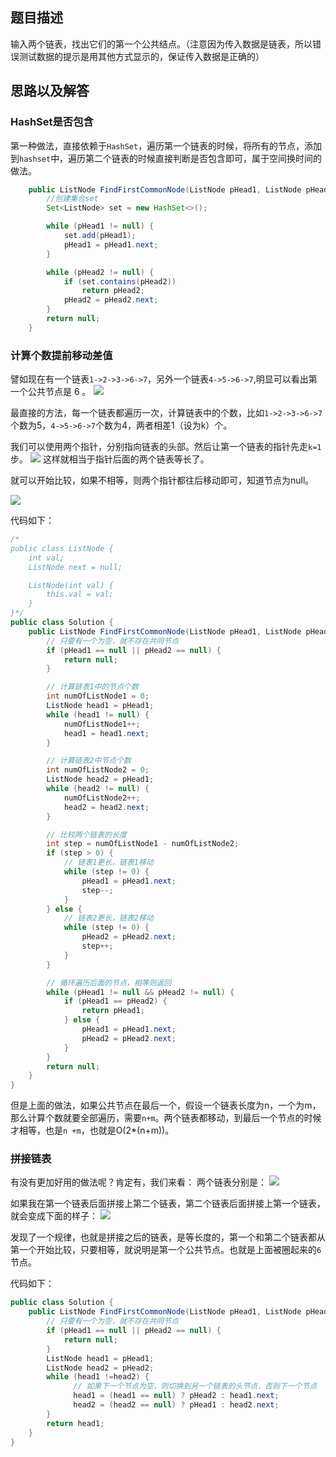 ## 题目描述
输入两个链表，找出它们的第一个公共结点。（注意因为传入数据是链表，所以错误测试数据的提示是用其他方式显示的，保证传入数据是正确的）

## 思路以及解答


### HashSet是否包含
第一种做法，直接依赖于`HashSet`，遍历第一个链表的时候，将所有的节点，添加到`hashset`中，遍历第二个链表的时候直接判断是否包含即可，属于空间换时间的做法。
```java
    public ListNode FindFirstCommonNode(ListNode pHead1, ListNode pHead2) {
        //创建集合set
        Set<ListNode> set = new HashSet<>();

        while (pHead1 != null) {
            set.add(pHead1);
            pHead1 = pHead1.next;
        }

        while (pHead2 != null) {
            if (set.contains(pHead2))
                return pHead2;
            pHead2 = pHead2.next;
        }
        return null;
    }
```

### 计算个数提前移动差值
譬如现在有一个链表`1->2->3->6->7`，另外一个链表`4->5->6->7`,明显可以看出第一个公共节点是 6 。
![](https://markdownpicture.oss-cn-qingdao.aliyuncs.com/20210126002035.png)


最直接的方法，每一个链表都遍历一次，计算链表中的个数，比如`1->2->3->6->7`个数为5，`4->5->6->7`个数为4，两者相差1（设为k）个。

我们可以使用两个指针，分别指向链表的头部。然后让第一个链表的指针先走`k=1`步。
![](https://markdownpicture.oss-cn-qingdao.aliyuncs.com/20210126002512.png)
这样就相当于指针后面的两个链表等长了。

就可以开始比较，如果不相等，则两个指针都往后移动即可，知道节点为null。

![](https://markdownpicture.oss-cn-qingdao.aliyuncs.com/20210126003047.png)

代码如下：
```java
/*
public class ListNode {
    int val;
    ListNode next = null;

    ListNode(int val) {
        this.val = val;
    }
}*/
public class Solution {
    public ListNode FindFirstCommonNode(ListNode pHead1, ListNode pHead2) {
        // 只要有一个为空，就不存在共同节点
        if (pHead1 == null || pHead2 == null) {
            return null;
        }

        // 计算链表1中的节点个数
        int numOfListNode1 = 0;
        ListNode head1 = pHead1;
        while (head1 != null) {
            numOfListNode1++;
            head1 = head1.next;
        }

        // 计算链表2中节点个数
        int numOfListNode2 = 0;
        ListNode head2 = pHead1;
        while (head2 != null) {
            numOfListNode2++;
            head2 = head2.next;
        }

        // 比较两个链表的长度
        int step = numOfListNode1 - numOfListNode2;
        if (step > 0) {
            // 链表1更长，链表1移动
            while (step != 0) {
                pHead1 = pHead1.next;
                step--;
            }
        } else {
            // 链表2更长，链表2移动
            while (step != 0) {
                pHead2 = pHead2.next;
                step++;
            }
        }

        // 循环遍历后面的节点，相等则返回
        while (pHead1 != null && pHead2 != null) {
            if (pHead1 == pHead2) {
                return pHead1;
            } else {
                pHead1 = pHead1.next;
                pHead2 = pHead2.next;
            }
        }
        return null;
    }
}
```

但是上面的做法，如果公共节点在最后一个，假设一个链表长度为n，一个为m，那么计算个数就要全部遍历，需要`n+m`。两个链表都移动，到最后一个节点的时候才相等，也是`n
+m`，也就是O(2*(n+m))。

### 拼接链表
有没有更加好用的做法呢？肯定有，我们来看：
两个链表分别是：
![](https://markdownpicture.oss-cn-qingdao.aliyuncs.com/20210126003754.png)

如果我在第一个链表后面拼接上第二个链表，第二个链表后面拼接上第一个链表，就会变成下面的样子：
![](https://markdownpicture.oss-cn-qingdao.aliyuncs.com/20210126004157.png)

发现了一个规律，也就是拼接之后的链表，是等长度的，第一个和第二个链表都从第一个开始比较，只要相等，就说明是第一个公共节点。也就是上面被圈起来的`6`节点。

代码如下：
```java
public class Solution {
    public ListNode FindFirstCommonNode(ListNode pHead1, ListNode pHead2) {
        // 只要有一个为空，就不存在共同节点
        if (pHead1 == null || pHead2 == null) {
            return null;
        }
        ListNode head1 = pHead1;
        ListNode head2 = pHead2;
        while (head1 !=head2) {
              // 如果下一个节点为空，则切换到另一个链表的头节点，否则下一个节点
              head1 = (head1 == null) ? pHead2 : head1.next;
              head2 = (head2 == null) ? pHead1 : head2.next;
        }
        return head1;
    }
}
```